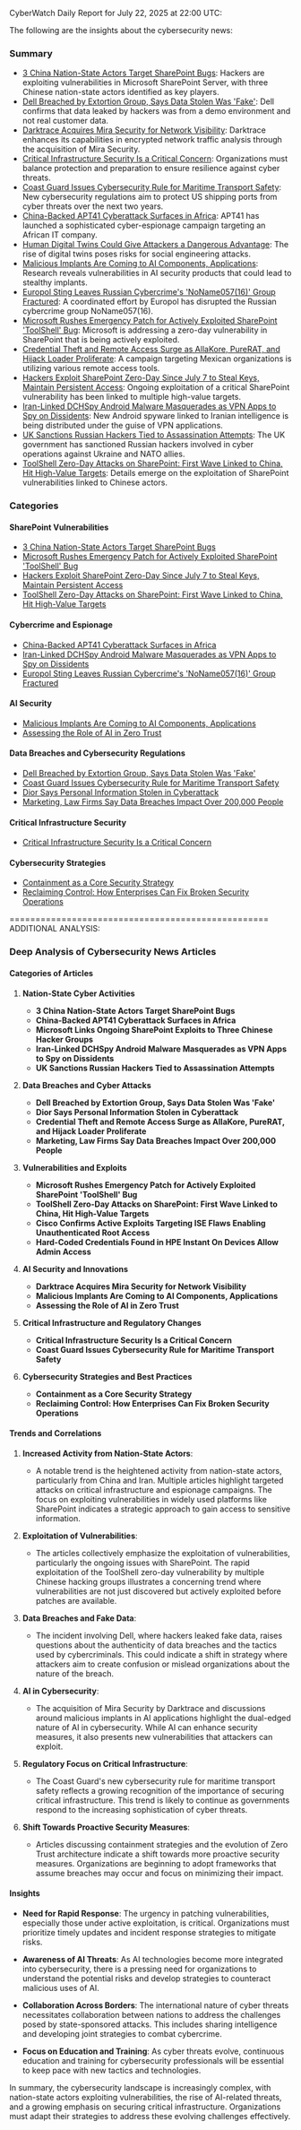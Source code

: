 CyberWatch Daily Report for July 22, 2025 at 22:00 UTC:

The following are the insights about the cybersecurity news:

### Summary
- [3 China Nation-State Actors Target SharePoint Bugs](https://www.darkreading.com/application-security/3-china-nation-state-actors-sharepoint-bugs): Hackers are exploiting vulnerabilities in Microsoft SharePoint Server, with three Chinese nation-state actors identified as key players.
- [Dell Breached by Extortion Group, Says Data Stolen Was 'Fake'](https://www.darkreading.com/cyberattacks-data-breaches/dell-breached-data-stolen-fake): Dell confirms that data leaked by hackers was from a demo environment and not real customer data.
- [Darktrace Acquires Mira Security for Network Visibility](https://www.darkreading.com/threat-intelligence/darktrace-acquires-mira-security-network-visibility): Darktrace enhances its capabilities in encrypted network traffic analysis through the acquisition of Mira Security.
- [Critical Infrastructure Security Is a Critical Concern](https://www.darkreading.com/vulnerabilities-threats/critical-infrastructure-security-critical-concern): Organizations must balance protection and preparation to ensure resilience against cyber threats.
- [Coast Guard Issues Cybersecurity Rule for Maritime Transport Safety](https://www.darkreading.com/threat-intelligence/marine-transportation-final-cyber-rule): New cybersecurity regulations aim to protect US shipping ports from cyber threats over the next two years.
- [China-Backed APT41 Cyberattack Surfaces in Africa](https://www.darkreading.com/cyberattacks-data-breaches/china-backed-apt41-attack-africa): APT41 has launched a sophisticated cyber-espionage campaign targeting an African IT company.
- [Human Digital Twins Could Give Attackers a Dangerous Advantage](https://www.darkreading.com/threat-intelligence/human-digital-twins-attackers-dangerous-advantage): The rise of digital twins poses risks for social engineering attacks.
- [Malicious Implants Are Coming to AI Components, Applications](https://www.darkreading.com/application-security/malicious-implants-ai-components-applications): Research reveals vulnerabilities in AI security products that could lead to stealthy implants.
- [Europol Sting Leaves Russian Cybercrime's 'NoName057(16)' Group Fractured](https://www.darkreading.com/threat-intelligence/europol-sting-russian-cybercrime-noname05716): A coordinated effort by Europol has disrupted the Russian cybercrime group NoName057(16).
- [Microsoft Rushes Emergency Patch for Actively Exploited SharePoint 'ToolShell' Bug](https://www.darkreading.com/remote-workforce/microsoft-rushes-emergency-fix-exploited-sharepoint-toolshell-flaw): Microsoft is addressing a zero-day vulnerability in SharePoint that is being actively exploited.
- [Credential Theft and Remote Access Surge as AllaKore, PureRAT, and Hijack Loader Proliferate](https://thehackernews.com/2025/07/credential-theft-and-remote-access.html): A campaign targeting Mexican organizations is utilizing various remote access tools.
- [Hackers Exploit SharePoint Zero-Day Since July 7 to Steal Keys, Maintain Persistent Access](https://thehackernews.com/2025/07/hackers-exploit-sharepoint-zero-day.html): Ongoing exploitation of a critical SharePoint vulnerability has been linked to multiple high-value targets.
- [Iran-Linked DCHSpy Android Malware Masquerades as VPN Apps to Spy on Dissidents](https://thehackernews.com/2025/07/iran-linked-dchspy-android-malware.html): New Android spyware linked to Iranian intelligence is being distributed under the guise of VPN applications.
- [UK Sanctions Russian Hackers Tied to Assassination Attempts](https://www.securityweek.com/uk-sanctions-russian-hackers-tied-to-assassination-attempts/): The UK government has sanctioned Russian hackers involved in cyber operations against Ukraine and NATO allies.
- [ToolShell Zero-Day Attacks on SharePoint: First Wave Linked to China, Hit High-Value Targets](https://www.securityweek.com/toolshell-zero-day-attacks-on-sharepoint-first-wave-linked-to-china-hit-high-value-targets/): Details emerge on the exploitation of SharePoint vulnerabilities linked to Chinese actors.

### Categories

#### SharePoint Vulnerabilities
- [3 China Nation-State Actors Target SharePoint Bugs](https://www.darkreading.com/application-security/3-china-nation-state-actors-sharepoint-bugs)
- [Microsoft Rushes Emergency Patch for Actively Exploited SharePoint 'ToolShell' Bug](https://www.darkreading.com/remote-workforce/microsoft-rushes-emergency-fix-exploited-sharepoint-toolshell-flaw)
- [Hackers Exploit SharePoint Zero-Day Since July 7 to Steal Keys, Maintain Persistent Access](https://thehackernews.com/2025/07/hackers-exploit-sharepoint-zero-day.html)
- [ToolShell Zero-Day Attacks on SharePoint: First Wave Linked to China, Hit High-Value Targets](https://www.securityweek.com/toolshell-zero-day-attacks-on-sharepoint-first-wave-linked-to-china-hit-high-value-targets/)

#### Cybercrime and Espionage
- [China-Backed APT41 Cyberattack Surfaces in Africa](https://www.darkreading.com/cyberattacks-data-breaches/china-backed-apt41-attack-africa)
- [Iran-Linked DCHSpy Android Malware Masquerades as VPN Apps to Spy on Dissidents](https://thehackernews.com/2025/07/iran-linked-dchspy-android-malware.html)
- [Europol Sting Leaves Russian Cybercrime's 'NoName057(16)' Group Fractured](https://www.darkreading.com/threat-intelligence/europol-sting-russian-cybercrime-noname05716)

#### AI Security
- [Malicious Implants Are Coming to AI Components, Applications](https://www.darkreading.com/application-security/malicious-implants-ai-components-applications)
- [Assessing the Role of AI in Zero Trust](https://thehackernews.com/2025/07/assessing-role-of-ai-in-zero-trust.html)

#### Data Breaches and Cybersecurity Regulations
- [Dell Breached by Extortion Group, Says Data Stolen Was 'Fake'](https://www.darkreading.com/cyberattacks-data-breaches/dell-breached-data-stolen-fake)
- [Coast Guard Issues Cybersecurity Rule for Maritime Transport Safety](https://www.darkreading.com/threat-intelligence/marine-transportation-final-cyber-rule)
- [Dior Says Personal Information Stolen in Cyberattack](https://www.securityweek.com/dior-says-personal-information-stolen-in-cyberattack/)
- [Marketing, Law Firms Say Data Breaches Impact Over 200,000 People](https://www.securityweek.com/marketing-law-firms-say-data-breaches-impact-over-200000-people/)

#### Critical Infrastructure Security
- [Critical Infrastructure Security Is a Critical Concern](https://www.darkreading.com/vulnerabilities-threats/critical-infrastructure-security-critical-concern)

#### Cybersecurity Strategies
- [Containment as a Core Security Strategy](https://www.darkreading.com/vulnerabilities-threats/containment-core-security-strategy)
- [Reclaiming Control: How Enterprises Can Fix Broken Security Operations](https://www.securityweek.com/reclaiming-control-how-enterprises-can-fix-broken-security-operations/)

==================================================
ADDITIONAL ANALYSIS:

### Deep Analysis of Cybersecurity News Articles

#### Categories of Articles

1. **Nation-State Cyber Activities**
   - **3 China Nation-State Actors Target SharePoint Bugs**
   - **China-Backed APT41 Cyberattack Surfaces in Africa**
   - **Microsoft Links Ongoing SharePoint Exploits to Three Chinese Hacker Groups**
   - **Iran-Linked DCHSpy Android Malware Masquerades as VPN Apps to Spy on Dissidents**
   - **UK Sanctions Russian Hackers Tied to Assassination Attempts**

2. **Data Breaches and Cyber Attacks**
   - **Dell Breached by Extortion Group, Says Data Stolen Was 'Fake'**
   - **Dior Says Personal Information Stolen in Cyberattack**
   - **Credential Theft and Remote Access Surge as AllaKore, PureRAT, and Hijack Loader Proliferate**
   - **Marketing, Law Firms Say Data Breaches Impact Over 200,000 People**

3. **Vulnerabilities and Exploits**
   - **Microsoft Rushes Emergency Patch for Actively Exploited SharePoint 'ToolShell' Bug**
   - **ToolShell Zero-Day Attacks on SharePoint: First Wave Linked to China, Hit High-Value Targets**
   - **Cisco Confirms Active Exploits Targeting ISE Flaws Enabling Unauthenticated Root Access**
   - **Hard-Coded Credentials Found in HPE Instant On Devices Allow Admin Access**

4. **AI Security and Innovations**
   - **Darktrace Acquires Mira Security for Network Visibility**
   - **Malicious Implants Are Coming to AI Components, Applications**
   - **Assessing the Role of AI in Zero Trust**

5. **Critical Infrastructure and Regulatory Changes**
   - **Critical Infrastructure Security Is a Critical Concern**
   - **Coast Guard Issues Cybersecurity Rule for Maritime Transport Safety**

6. **Cybersecurity Strategies and Best Practices**
   - **Containment as a Core Security Strategy**
   - **Reclaiming Control: How Enterprises Can Fix Broken Security Operations**

#### Trends and Correlations

1. **Increased Activity from Nation-State Actors**: 
   - A notable trend is the heightened activity from nation-state actors, particularly from China and Iran. Multiple articles highlight targeted attacks on critical infrastructure and espionage campaigns. The focus on exploiting vulnerabilities in widely used platforms like SharePoint indicates a strategic approach to gain access to sensitive information.

2. **Exploitation of Vulnerabilities**: 
   - The articles collectively emphasize the exploitation of vulnerabilities, particularly the ongoing issues with SharePoint. The rapid exploitation of the ToolShell zero-day vulnerability by multiple Chinese hacking groups illustrates a concerning trend where vulnerabilities are not just discovered but actively exploited before patches are available.

3. **Data Breaches and Fake Data**: 
   - The incident involving Dell, where hackers leaked fake data, raises questions about the authenticity of data breaches and the tactics used by cybercriminals. This could indicate a shift in strategy where attackers aim to create confusion or mislead organizations about the nature of the breach.

4. **AI in Cybersecurity**: 
   - The acquisition of Mira Security by Darktrace and discussions around malicious implants in AI applications highlight the dual-edged nature of AI in cybersecurity. While AI can enhance security measures, it also presents new vulnerabilities that attackers can exploit.

5. **Regulatory Focus on Critical Infrastructure**: 
   - The Coast Guard's new cybersecurity rule for maritime transport safety reflects a growing recognition of the importance of securing critical infrastructure. This trend is likely to continue as governments respond to the increasing sophistication of cyber threats.

6. **Shift Towards Proactive Security Measures**: 
   - Articles discussing containment strategies and the evolution of Zero Trust architecture indicate a shift towards more proactive security measures. Organizations are beginning to adopt frameworks that assume breaches may occur and focus on minimizing their impact.

#### Insights

- **Need for Rapid Response**: The urgency in patching vulnerabilities, especially those under active exploitation, is critical. Organizations must prioritize timely updates and incident response strategies to mitigate risks.
  
- **Awareness of AI Threats**: As AI technologies become more integrated into cybersecurity, there is a pressing need for organizations to understand the potential risks and develop strategies to counteract malicious uses of AI.

- **Collaboration Across Borders**: The international nature of cyber threats necessitates collaboration between nations to address the challenges posed by state-sponsored attacks. This includes sharing intelligence and developing joint strategies to combat cybercrime.

- **Focus on Education and Training**: As cyber threats evolve, continuous education and training for cybersecurity professionals will be essential to keep pace with new tactics and technologies.

In summary, the cybersecurity landscape is increasingly complex, with nation-state actors exploiting vulnerabilities, the rise of AI-related threats, and a growing emphasis on securing critical infrastructure. Organizations must adapt their strategies to address these evolving challenges effectively.